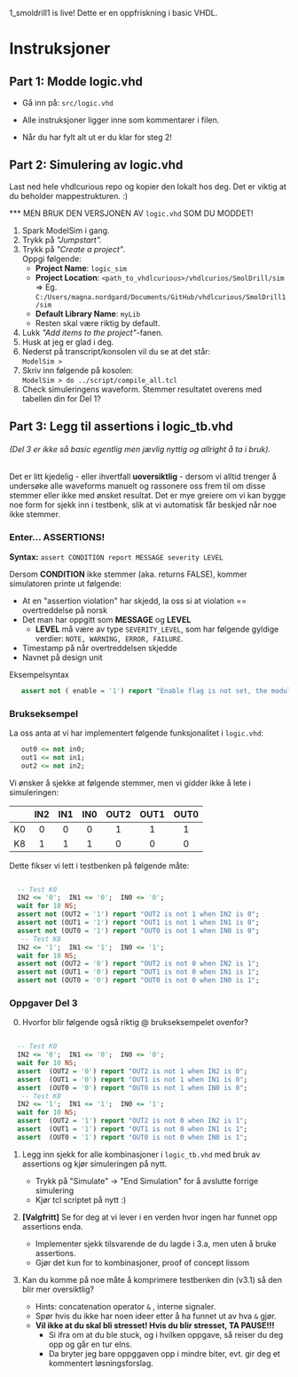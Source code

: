 1_smoldrill1 is live! Dette er en oppfriskning i basic VHDL.  

# Instruksjoner
## Part 1: Modde logic.vhd

- Gå inn på:    `src/logic.vhd ` 

- Alle instruksjoner ligger inne som kommentarer i filen.   

- Når du har fylt alt ut er du klar for steg 2!

## Part 2: Simulering av logic.vhd
Last ned hele vhdlcurious repo og kopier den lokalt hos deg. Det er viktig at du beholder mappestrukturen. :)

*** MEN BRUK DEN VERSJONEN AV `logic.vhd` SOM DU MODDET!

1. Spark ModelSim i gang.
2. Trykk på *"Jumpstart".*
3. Trykk på *"Create a project"*.  
   Oppgi følgende:
    - **Project Name**: `logic_sim`
    - **Project Location**: `<path_to_vhdlcurious>/vhdlcurios/SmolDrill/sim `   
       => Eg. `C:/Users/magna.nordgard/Documents/GitHub/vhdlcurious/SmolDrill1/sim`
    - **Default Library Name**: `myLib`  
    - Resten skal være riktig by default.
4. Lukk *"Add items to the project"*-fanen.
5. Husk at jeg er glad i deg.
6. Nederst på transcript/konsolen vil du se at det står:  
  `ModelSim > `
7. Skriv inn følgende på kosolen:  
   `ModelSim > do ../script/compile_all.tcl`
8. Check simuleringens waveform. Stemmer resultatet overens med tabellen din for Del 1?
  
  ## Part 3: Legg til assertions i logic_tb.vhd
  
  ###### (Del 3 er ikke så basic egentlig men *jævlig nyttig* og allright å ta i bruk).

  Det er litt kjedelig - eller ihvertfall  **uoversiktlig** -  dersom vi alltid trenger å undersøke alle waveforms manuelt og rassonere oss frem til om disse stemmer eller ikke med ønsket resultat.
  Det er mye greiere om vi kan bygge noe form for sjekk inn i testbenk, slik at vi automatisk får beskjed når noe ikke stemmer.
  
  ### Enter... **ASSERTIONS!**
  
  **Syntax:** `assert CONDITION report MESSAGE severity LEVEL`  
  
  Dersom **CONDITION** ikke stemmer (aka. returns FALSE), kommer simulatoren printe ut følgende:
  - At en "assertion violation" har skjedd, la oss si at violation == overtreddelse på norsk
  - Det man har oppgitt som **MESSAGE** og **LEVEL** 
      - **LEVEL** må være av type `SEVERITY_LEVEL`, som har følgende gyldige verdier: `NOTE, WARNING, ERROR, FAILURE`.   
  - Timestamp på når overtreddelsen skjedde
  - Navnet på design unit
  
  Eksempelsyntax
<!-- START VHDL BLOCK -->  
```vhdl 
   assert not ( enable = '1') report "Enable flag is not set, the module is disabled!" severity ERROR;
``` 
<!-- STOP VHDL BLOCK -->  
  ### Brukseksempel
  La oss anta at vi har implementert følgende funksjonalitet i `logic.vhd`:  
<!-- START VHDL BLOCK -->  
```vhdl 
   out0 <= not in0;     
   out1 <= not in1;   
   out2 <= not in2;    
``` 
<!-- STOP VHDL BLOCK -->

  Vi ønsker å sjekke at følgende stemmer, men vi gidder ikke å lete i simuleringen:
  
|    | IN2 | IN1 | IN0 | OUT2 | OUT1 | OUT0 |
|:--:|:---:|:---:|:---:|:----:|:----:|:----:|
| K0 |  0  |  0  |  0  |   1  |   1  |   1  |
| K8 |  1  |  1  |  1  |   0  |   0  |   0  |

  Dette fikser vi lett i testbenken på følgende måte:  
<!-- START VHDL BLOCK -->  
```vhdl 

  -- Test K0   
  IN2 <= '0';  IN1 <= '0';  IN0 <= '0';   
  wait for 10 NS;   
  assert not (OUT2 = '1') report "OUT2 is not 1 when IN2 is 0";   
  assert not (OUT1 = '1') report "OUT1 is not 1 when IN1 is 0";   
  assert not (OUT0 = '1') report "OUT0 is not 1 when IN0 is 0"; 
   -- Test K8   
  IN2 <= '1';  IN1 <= '1';  IN0 <= '1';   
  wait for 10 NS;   
  assert not (OUT2 = '0') report "OUT2 is not 0 when IN2 is 1";   
  assert not (OUT1 = '0') report "OUT1 is not 0 when IN1 is 1";   
  assert not (OUT0 = '0') report "OUT0 is not 0 when IN0 is 1"; 

```  
<!-- STOP VHDL BLOCK --> 

### Oppgaver Del 3

0. Hvorfor blir følgende også riktig @ brukseksempelet ovenfor? 
<!-- START VHDL BLOCK -->  
```vhdl 

  -- Test K0   
  IN2 <= '0';  IN1 <= '0';  IN0 <= '0';   
  wait for 10 NS;   
  assert  (OUT2 = '0') report "OUT2 is not 1 when IN2 is 0";   
  assert  (OUT1 = '0') report "OUT1 is not 1 when IN1 is 0";   
  assert  (OUT0 = '0') report "OUT0 is not 1 when IN0 is 0"; 
   -- Test K8   
  IN2 <= '1';  IN1 <= '1';  IN0 <= '1';   
  wait for 10 NS;   
  assert  (OUT2 = '1') report "OUT2 is not 0 when IN2 is 1";   
  assert  (OUT1 = '1') report "OUT1 is not 0 when IN1 is 1";   
  assert  (OUT0 = '1') report "OUT0 is not 0 when IN0 is 1"; 

```  
<!-- STOP VHDL BLOCK --> 

1. Legg inn sjekk for alle kombinasjoner i `logic_tb.vhd` med bruk av assertions og kjør simuleringen på nytt.
      - Trykk på "Simulate" -> "End Simulation" for å avslutte forrige simulering
      - Kjør tcl scriptet på nytt :)
     
2. **[Valgfritt]** Se for deg at vi lever i en verden hvor ingen har funnet opp assertions enda.  
      - Implementer sjekk tilsvarende de du lagde i 3.a, men uten å bruke assertions. 
      - Gjør det kun for to kombinasjoner, proof of concept lissom
3. Kan du komme på noe måte å komprimere testbenken din (v3.1) så den blir mer oversiktlig?
      - Hints: concatenation operator `&`  , interne signaler.
      - Spør hvis du ikke har noen ideer etter å ha funnet ut av hva `&` gjør.
      - **Vil ikke at du skal bli stresset! Hvis du blir stresset, TA PAUSE!!!**   
         - Si ifra om at du ble stuck, og i hvilken oppgave, så reiser du deg opp og går en tur elns. 
         - Da bryter jeg bare oppggaven opp i mindre biter, evt. gir deg et kommentert løsningsforslag.
